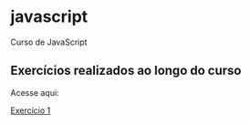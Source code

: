 # javascript
Curso de JavaScript

<h2>Exercícios realizados ao longo do curso</h2>
<p>Acesse aqui:</p>
<a href="https://emersonthiago168.github.io/javascript/exercicios/exercicio1/" target="_blank">Exercício 1</a>
